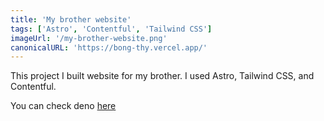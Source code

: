 ```yaml
---
title: 'My brother website'
tags: ['Astro', 'Contentful', 'Tailwind CSS']
imageUrl: '/my-brother-website.png'
canonicalURL: 'https://bong-thy.vercel.app/'
---
```


This project I built website for my brother. I used Astro, Tailwind CSS, and Contentful.

You can check deno [here](https://bong-thy.vercel.app/)
